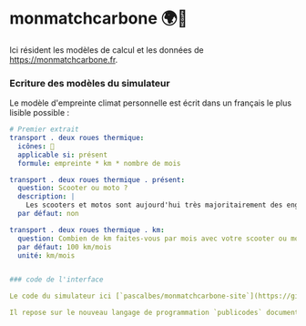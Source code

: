 # monmatchcarbone 🌍🥵

Ici résident les modèles de calcul et les données de https://monmatchcarbone.fr.

### Ecriture des modèles du simulateur

Le modèle d'empreinte climat personnelle est écrit dans un français le plus lisible possible : 

```yaml
# Premier extrait 
transport . deux roues thermique: 
  icônes: 🛵
  applicable si: présent
  formule: empreinte * km * nombre de mois

transport . deux roues thermique . présent:
  question: Scooter ou moto ?
  description: |
    Les scooters et motos sont aujourd'hui très majoritairement des engins qui fonctionnent au pétrole. Les équivalents électriques ont fait leur apparition, mais timidement.
  par défaut: non

transport . deux roues thermique . km: 
  question: Combien de km faites-vous par mois avec votre scooter ou moto pour vous rendre à une activité sportive ? 
  par défaut: 100 km/mois
  unité: km/mois


### code de l'interface

Le code du simulateur ici [`pascalbes/monmatchcarbone-site`](https://github.com/pascalbes/monmatchcarbone-site).

Il repose sur le nouveau langage de programmation `publicodes` documenté sur https://publi.codes.

